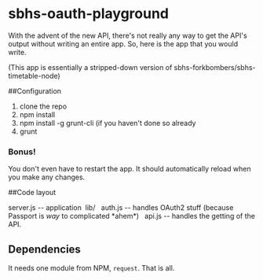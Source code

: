 sbhs-oauth-playground
============

With the advent of the new API, there's not really any way to get the API's output without writing an entire app. So, here is the app that you would write.

(This app is essentially a stripped-down version of sbhs-forkbombers/sbhs-timetable-node)

##Configuration
1. clone the repo
2. npm install
3. npm install -g grunt-cli (if you haven't done so already
3. grunt

### Bonus!
You don't even have to restart the app. It should automatically reload when you make any changes.

##Code layout

server.js -- application
&nbsp;lib/
&nbsp;&nbsp;auth.js -- handles OAuth2 stuff (because Passport is *way* to complicated \*ahem\*)
&nbsp;&nbsp;api.js -- handles the getting of the API.


## Dependencies
It needs one module from NPM, `request`. That is all.

